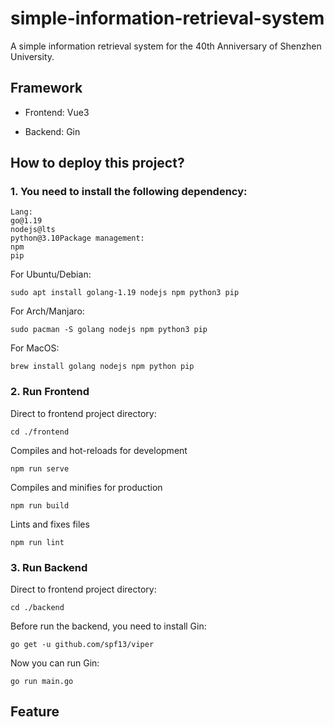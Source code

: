 # simple-information-retrieval-system
A simple information retrieval system for the 40th Anniversary of Shenzhen University.

## Framework

- Frontend: Vue3

- Backend: Gin

## How to deploy this project?
### 1.  You need to install the following dependency:
```
Lang:
go@1.19
nodejs@lts
python@3.10Package management:
npm
pip
```
For Ubuntu/Debian:
```
sudo apt install golang-1.19 nodejs npm python3 pip
```
For Arch/Manjaro:
```
sudo pacman -S golang nodejs npm python3 pip
```
For MacOS:
```
brew install golang nodejs npm python pip
```
### 2.  Run Frontend
Direct to frontend project directory:
```
cd ./frontend
``` 
Compiles and hot-reloads for development
```
npm run serve
```
Compiles and minifies for production
```
npm run build
```
Lints and fixes files
```
npm run lint
```
### 3.  Run Backend
Direct to frontend project directory:
```
cd ./backend
```
Before run the backend, you need to install Gin:
```
go get -u github.com/spf13/viper
```
Now you can run Gin:
```
go run main.go
```

## Feature
